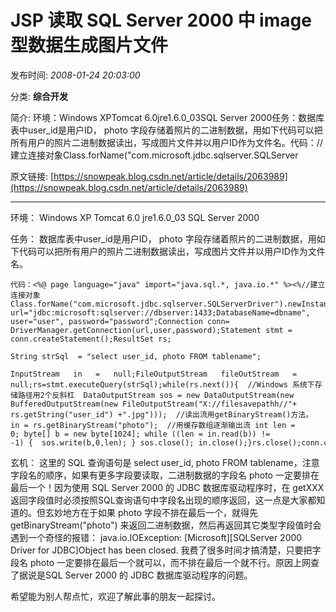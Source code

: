 # JSP 读取 SQL Server 2000 中 image 型数据生成图片文件

发布时间: *2008-01-24 20:03:00*

分类: __综合开发__

简介: 环境：Windows XPTomcat 6.0jre1.6.0_03SQL Server 2000任务：数据库表中user_id是用户ID， photo 字段存储着照片的二进制数据，用如下代码可以把所有用户的照片二进制数据读出，写成图片文件并以用户ID作为文件名。代码：//建立连接对象Class.forName("com.microsoft.jdbc.sqlserver.SQLServer

原文链接: [https://snowpeak.blog.csdn.net/article/details/2063989](https://snowpeak.blog.csdn.net/article/details/2063989)

---------

环境：
Windows XP
Tomcat 6.0
jre1.6.0_03
SQL Server 2000

任务：
数据库表中user_id是用户ID， photo 字段存储着照片的二进制数据，用如下代码可以把所有用户的照片二进制数据读出，写成图片文件并以用户ID作为文件名。


```
代码：<%@ page language="java" import="java.sql.*, java.io.*" %><%//建立连接对象Class.forName("com.microsoft.jdbc.sqlserver.SQLServerDriver").newInstance();String url="jdbc:microsoft:sqlserver://dbserver:1433;DatabaseName=dbname", user="user", password="password";Connection conn= DriverManager.getConnection(url,user,password);Statement stmt = conn.createStatement();ResultSet rs;
```


```
String strSql  = "select user_id, photo FROM tablename";
```


```
InputStream   in   =   null;FileOutputStream   fileOutStream   =   null;rs=stmt.executeQuery(strSql);while(rs.next()){  //Windows 系统下存储路径用2个反斜杠  DataOutputStream sos = new DataOutputStream(new BufferedOutputStream(new FileOutputStream("X://filesavepathh//"+ rs.getString("user_id") +".jpg")));  //读出流用getBinaryStream()方法。  in = rs.getBinaryStream("photo");  //用缓存数组逐渐输出流 int len = 0; byte[] b = new byte[1024]; while ((len = in.read(b)) != -1) {  sos.write(b,0,len); } sos.close(); in.close();}rs.close();conn.close();%>
```

玄机：
这里的 SQL 查询语句是 select user_id, photo FROM tablename，注意字段名的顺序，如果有更多字段要读取，二进制数据的字段名 photo 一定要排在最后一个！因为使用 SQL Server 2000 的 JDBC 数据库驱动程序时，在 getXXX 返回字段值时必须按照SQL查询语句中字段名出现的顺序返回，这一点是大家都知道的。但玄妙地方在于如果 photo 字段不排在最后一个，就得先 getBinaryStream("photo") 来返回二进制数据，然后再返回其它类型字段值时会遇到一个奇怪的报错：
java.io.IOException: [Microsoft][SQLServer 2000 Driver for JDBC]Object has been closed.
我费了很多时间才搞清楚，只要把字段名 photo 一定要排在最后一个就可以，而不排在最后一个就不行。原因上网查了据说是SQL Server 2000 的 JDBC 数据库驱动程序的问题。

希望能为别人帮点忙，欢迎了解此事的朋友一起探讨。